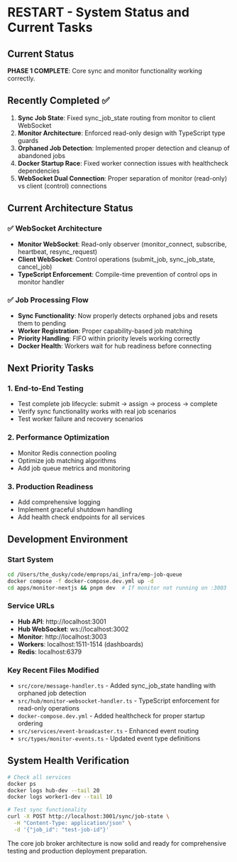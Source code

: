 # RESTART - System Status and Current Tasks

## Current Status
**PHASE 1 COMPLETE**: Core sync and monitor functionality working correctly.

## Recently Completed ✅
1. **Sync Job State**: Fixed sync_job_state routing from monitor to client WebSocket
2. **Monitor Architecture**: Enforced read-only design with TypeScript type guards
3. **Orphaned Job Detection**: Implemented proper detection and cleanup of abandoned jobs
4. **Docker Startup Race**: Fixed worker connection issues with healthcheck dependencies
5. **WebSocket Dual Connection**: Proper separation of monitor (read-only) vs client (control) connections

## Current Architecture Status

### ✅ WebSocket Architecture
- **Monitor WebSocket**: Read-only observer (monitor_connect, subscribe, heartbeat, resync_request)
- **Client WebSocket**: Control operations (submit_job, sync_job_state, cancel_job)
- **TypeScript Enforcement**: Compile-time prevention of control ops in monitor handler

### ✅ Job Processing Flow
- **Sync Functionality**: Now properly detects orphaned jobs and resets them to pending
- **Worker Registration**: Proper capability-based job matching
- **Priority Handling**: FIFO within priority levels working correctly
- **Docker Health**: Workers wait for hub readiness before connecting

## Next Priority Tasks

### 1. End-to-End Testing
- Test complete job lifecycle: submit → assign → process → complete
- Verify sync functionality works with real job scenarios
- Test worker failure and recovery scenarios

### 2. Performance Optimization
- Monitor Redis connection pooling
- Optimize job matching algorithms
- Add job queue metrics and monitoring

### 3. Production Readiness
- Add comprehensive logging
- Implement graceful shutdown handling
- Add health check endpoints for all services

## Development Environment

### Start System
```bash
cd /Users/the_dusky/code/emprops/ai_infra/emp-job-queue
docker compose -f docker-compose.dev.yml up -d
cd apps/monitor-nextjs && pnpm dev  # If monitor not running on :3003
```

### Service URLs  
- **Hub API**: http://localhost:3001
- **Hub WebSocket**: ws://localhost:3002
- **Monitor**: http://localhost:3003
- **Workers**: localhost:1511-1514 (dashboards)
- **Redis**: localhost:6379

### Key Recent Files Modified
- `src/core/message-handler.ts` - Added sync_job_state handling with orphaned job detection
- `src/hub/monitor-websocket-handler.ts` - TypeScript enforcement for read-only operations
- `docker-compose.dev.yml` - Added healthcheck for proper startup ordering
- `src/services/event-broadcaster.ts` - Enhanced event routing
- `src/types/monitor-events.ts` - Updated event type definitions

## System Health Verification
```bash
# Check all services
docker ps
docker logs hub-dev --tail 20
docker logs worker1-dev --tail 10

# Test sync functionality
curl -X POST http://localhost:3001/sync/job-state \
  -H "Content-Type: application/json" \
  -d '{"job_id": "test-job-id"}'
```

The core job broker architecture is now solid and ready for comprehensive testing and production deployment preparation.